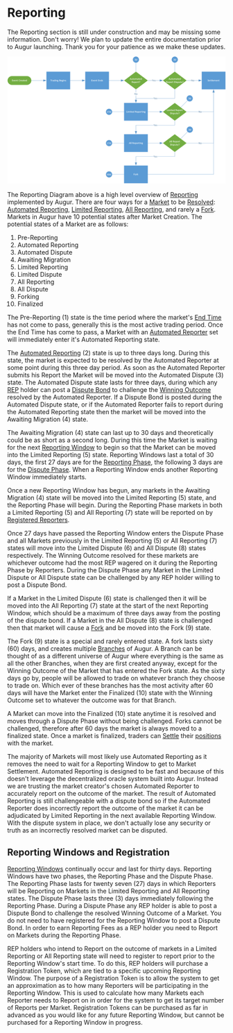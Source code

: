 
Reporting
=========
<aside class="notice">The Reporting section is still under construction and may be missing some information. Don't worry! We plan to update the entire documentation prior to Augur launching. Thank you for your patience as we make these updates.</aside>

<a href="images/Reporting Diagram.png"><img src="images/Reporting Diagram.png"></a>

The Reporting Diagram above is a high level overview of [Reporting](#report) implemented by Augur. There are four ways for a [Market](#market) to be [Resolved](#market-resolution): [Automated Reporting](#automated-reporting), [Limited Reporting](#limited-reporting), [All Reporting](#all-reporting), and rarely a [Fork](#fork). Markets in Augur have 10 potential states after Market Creation. The potential states of a Market are as follows:

1. Pre-Reporting
2. Automated Reporting
3. Automated Dispute
4. Awaiting Migration
5. Limited Reporting
6. Limited Dispute
7. All Reporting
8. All Dispute
9. Forking
10. Finalized

The Pre-Reporting (1) state is the time period where the market's [End Time](#end-time) has not come to pass, generally this is the most active trading period. Once the End Time has come to pass, a Market with an [Automated Reporter](#automated-reporter) set will immediately enter it's Automated Reporting state.

The [Automated Reporting](#automated-reporting) (2) state is up to three days long. During this state, the market is expected to be resolved by the Automated Reporter at some point during this three day period. As soon as the Automated Reporter submits his Report the Market will be moved into the Automated Dispute (3) state. The Automated Dispute state lasts for three days, during which any [REP](#rep) holder can post a [Dispute Bond](#dispute-bond) to challenge the [Winning Outcome](#winning-outcome) resolved by the Automated Reporter. If a Dispute Bond is posted during the Automated Dispute state, or if the Automated Reporter fails to report during the Automated Reporting state then the market will be moved into the Awaiting Migration (4) state.

The Awaiting Migration (4) state can last up to 30 days and theoretically could be as short as a second long. During this time the Market is waiting for the next [Reporting Window](#reporting-window) to begin so that the Market can be moved into the Limited Reporting (5) state. Reporting Windows last a total of 30 days, the first 27 days are for the [Reporting Phase](#reporting-phase), the following 3 days are for the [Dispute Phase](#dispute-phase). When a Reporting Window ends another Reporting Window immediately starts.

Once a new Reporting Window has begun, any markets in the Awaiting Migration (4) state will be moved into the Limited Reporting (5) state, and the Reporting Phase will begin. During the Reporting Phase markets in both a Limited Reporting (5) and All Reporting (7) state will be reported on by [Registered Reporters](#reporter).

Once 27 days have passed the Reporting Window enters the Dispute Phase and all Markets previously in the Limited Reporting (5) or All Reporting (7) states will move into the Limited Dispute (6) and All Dispute (8) states respectively. The Winning Outcome resolved for these markets are whichever outcome had the most REP wagered on it during the Reporting Phase by Reporters. During the Dispute Phase any Market in the Limited Dispute or All Dispute state can be challenged by any REP holder willing to post a Dispute Bond.

If a Market in the Limited Dispute (6) state is challenged then it will be moved into the All Reporting (7) state at the start of the next Reporting Window, which should be a maximum of three days away from the posting of the dispute bond. If a Market in the All Dispute (8) state is challenged then that market will cause a [Fork](#fork) and be moved into the Fork (9) state.

The Fork (9) state is a special and rarely entered state. A fork lasts sixty (60) days, and creates multiple [Branches](#branch) of Augur. A Branch can be thought of as a different universe of Augur where everything is the same as all the other Branches, when they are first created anyway, except for the Winning Outcome of the Market that has entered the Fork state. As the sixty days go by, people will be allowed to trade on whatever branch they choose to trade on. Which ever of these branches has the most activity after 60 days will have the Market enter the Finalized (10) state with the Winning Outcome set to whatever the outcome was for that Branch.

A Market can move into the Finalized (10) state anytime it is resolved and moves through a Dispute Phase without being challenged. Forks cannot be challenged, therefore after 60 days the market is always moved to a finalized state. Once a market is finalized, traders can [Settle](#settlement) their [positions](#position) with the market.

The majority of Markets will most likely use Automated Reporting as it removes the need to wait for a Reporting Window to get to Market Settlement. Automated Reporting is designed to be fast and because of this doesn't leverage the decentralized oracle system built into Augur. Instead we are trusting the market creator's chosen Automated Reporter to accurately report on the outcome of the market. The result of Automated Reporting is still challengeable with a dispute bond so if the Automated Reporter does incorrectly report the outcome of the market it can be adjudicated by Limited Reporting in the next available Reporting Window. With the dispute system in place, we don't actually lose any security or truth as an incorrectly resolved market can be disputed.


Reporting Windows and Registration
----------------------------------

[Reporting Windows](#reporting-window) continually occur and last for thirty days. Reporting Windows have two phases, the Reporting Phase and the Dispute Phase. The Reporting Phase lasts for twenty seven (27) days in which Reporters will be Reporting on Markets in the Limited Reporting and All Reporting states. The Dispute Phase lasts three (3) days immediately following the Reporting Phase. During a Dispute Phase any REP holder is able to post a Dispute Bond to challenge the resolved Winning Outcome of a Market. You do not need to have registered for the Reporting Window to post a Dispute Bond. In order to earn Reporting Fees as a REP holder you need to Report on Markets during the Reporting Phase.

REP holders who intend to Report on the outcome of markets in a Limited Reporting or All Reporting state will need to register to report prior to the Reporting Window's start time. To do this, REP holders will purchase a Registration Token, which are tied to a specific upcoming Reporting Window. The purpose of a Registration Token is to allow the system to get an approximation as to how many Reporters will be participating in the Reporting Window. This is used to calculate how many Markets each Reporter needs to Report on in order for the system to get its target number of Reports per Market. Registration Tokens can be purchased as far in advanced as you would like for any future Reporting Window, but cannot be purchased for a Reporting Window in progress.
